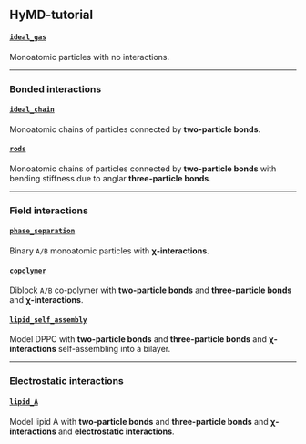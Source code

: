 ## HyMD-tutorial

####  [`ideal_gas`](ideal_gas/ideal_gas.ipynb)
Monoatomic particles with no interactions.

______
### Bonded interactions

#### [`ideal_chain`](ideal_chain/ideal_chain.ipynb)
Monoatomic chains of particles connected by **two-particle bonds**.

#### [`rods`](rods/rods.ipynb)
Monoatomic chains of particles connected by **two-particle bonds** with bending stiffness due to anglar **three-particle bonds**.

______
### Field interactions

#### [`phase_separation`](phase_separation/phase_separation.ipynb)
Binary `A/B` monoatomic particles with **&chi;-interactions**.

#### [`copolymer`](copolymer/copolymer.ipynb)
Diblock `A/B` co-polymer with **two-particle bonds** and **three-particle bonds** and **&chi;-interactions**.

#### [`lipid_self_assembly`](lipid_self_assembly/lipid_self_assembly.ipynb)
Model DPPC with **two-particle bonds** and **three-particle bonds** and **&chi;-interactions** self-assembling into a bilayer.

______
### Electrostatic interactions

#### [`lipid_A`](lipid_A/lipid_A.ipynb)
Model lipid A with **two-particle bonds** and **three-particle bonds** and **&chi;-interactions** and **electrostatic interactions**.
